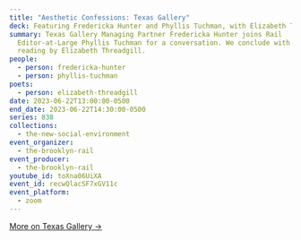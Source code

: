 ```yaml
---
title: "Aesthetic Confessions: Texas Gallery"
deck: Featuring Fredericka Hunter and Phyllis Tuchman, with Elizabeth Threadgill
summary: Texas Gallery Managing Partner Fredericka Hunter joins Rail
  Editor-at-Large Phyllis Tuchman for a conversation. We conclude with a poetry
  reading by Elizabeth Threadgill.
people:
  - person: fredericka-hunter
  - person: phyllis-tuchman
poets:
  - person: elizabeth-threadgill
date: 2023-06-22T13:00:00-0500
end_date: 2023-06-22T14:30:00-0500
series: 838
collections:
  - the-new-social-environment
event_organizer:
  - the-brooklyn-rail
event_producer:
  - the-brooklyn-rail
youtube_id: toXna06UiXA
event_id: recwQlacSF7xGV11c
event_platform:
  - zoom
---
```

[M﻿ore on Texas Gallery →](http://www.texgal.com/index.html)